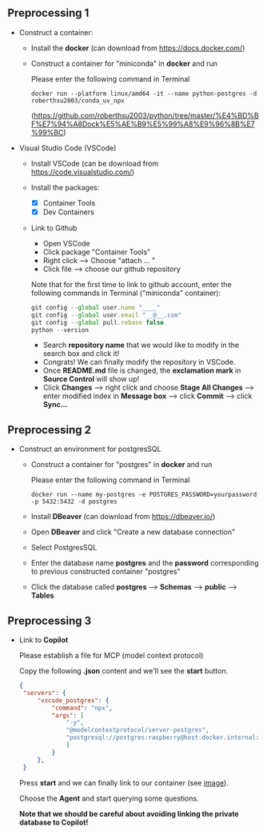 ## **Preprocessing 1** 
* Construct a container:
    * Install the **docker** (can download from  https://docs.docker.com/)

    * Construct a container for "miniconda" in **docker** and run

      Please enter the following command in Terminal 
    
      `docker run --platform linux/amd64 -it --name python-postgres -d roberthsu2003/conda_uv_npx`
    
      (https://github.com/roberthsu2003/python/tree/master/%E4%BD%BF%E7%94%A8Dock%E5%AE%B9%E5%99%A8%E9%96%8B%E7%99%BC)

* Visual Studio Code (VSCode)
    * Install VSCode (can be download from https://code.visualstudio.com/)

    * Install the packages:
        - [x] Container Tools
        - [x] Dev Containers

    * Link to Github
        * Open VSCode
        * Click package "Container Tools"
        * Right click --> Choose "attach ... "
        * Click file --> choose our github repository

        Note that for the first time to link to github account, enter the following commands in Terminal ("miniconda" container):

        ```js
        git config --global user.name "____"
        git config --global user.email "__@__.com"
        git config --global pull.rebase false
        python --version
        ```

        * Search **repository name** that we would like to modify in the search box and click it!
        * Congrats! We can finally modify the repository in VSCode.
        * Once **README.md** file is changed,  the **exclamation mark** in **Source Control** will show up!
        * Click **Changes** --> right click and choose **Stage All Changes** --> enter modified index in **Message box** --> click **Commit** --> click **Sync...**


## **Preprocessing 2** 
* Construct an environment for postgresSQL

    * Construct a container for "postgres" in **docker** and run

      Please enter the following command in Terminal 

      `docker run --name my-postgres -e POSTGRES_PASSWORD=yourpassword -p 5432:5432 -d postgres`

    * Install **DBeaver** (can download from  https://dbeaver.io/)
    * Open **DBeaver** and click "Create a new database connection"
    * Select PostgresSQL
    * Enter the database name **postgres** and the **password** corresponding to previous constructed container "postgres"
    * Click the database called **postgres** --> **Schemas** --> **public** --> **Tables**


## **Preprocessing 3** 

* Link to **Copilot**

    Please establish a file for MCP (model context protocol)

    Copy the following **.json** content and we'll see the **start** button.

    ```json
    {
     "servers": {
         "vscode_postgres": {
             "command": "npx",
             "args": [
                 "-y",
                 "@modelcontextprotocol/server-postgres",
                 "postgresql://postgres:raspberry@host.docker.internal:5432/postgres"
                 ]
             }
         },
     }
    ```
    Press **start** and we can finally link to our container (see [image](https://github.com/Anran13/postgres_learning/blob/main/image/copilot.png)).
    
    Choose the **Agent** and start querying some questions.

    **Note that we should be careful about avoiding linking the private database to Copilot!**
